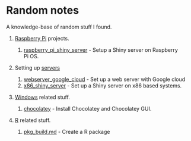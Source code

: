 # Random notes

A knowledge-base of random stuff I found.

1. [Raspberry Pi](raspberry_pi/) projects.
	1. [raspberry_pi_shiny_server](raspberry_pi/raspberry_pi_shiny_server.md) - Setup a Shiny server on Raspberry Pi OS.

2. Setting up [servers](servers/)
	1. [webserver_google_cloud](servers/webserver_google_cloud.md) - Set up a web server with Google cloud
	2. [x86_shiny_server](servers/x86_shiny_server.md) - Set up a Shiny server on x86 based systems.

3. [Windows](windows/) related stuff.
	1. [chocolatey](windows/chocolatey.md) - Install Chocolatey and Chocolatey GUI.

4. [R](r/) related stuff.
	1. [pkg_build.md](r/pkg_build.md) - Create a R package
